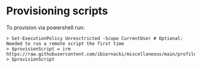 # Provisioning scripts
To provision via powershell run:
``` 
> Set-ExecutionPolicy Unresctricted -Scope CurrentUser # Optional: Needed to run a remote script the first time
> $provisionScript = irm https://raw.githubusercontent.com/ibiernacki/miscellaneous/main/profile/pwsh/provision.ps1
> $provisionScript
```
